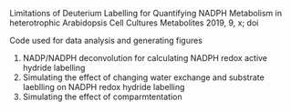 Limitations of Deuterium Labelling for Quantifying NADPH Metabolism in heterotrophic Arabidopsis Cell Cultures 
Metabolites 2019, 9, x; doi

Code used for data analysis and generating figures

1. NADP/NADPH deconvolution for calculating NADPH redox active hydride labelling 
2. Simulating the effect of changing water exchange and substrate laeblling on NADPH redox hydride labelling 
3. Simulating the effect of comparmtentation 

